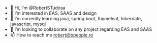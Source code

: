 - 👋 Hi, I’m @RobertSTudosa
- 👀 I’m interested in EAS, SAAS  and design 
- 🌱 I’m currently learning java, spring boot, thymeleaf, hibernate, javascript, mysql
- 💞️ I’m looking to collaborate on any project regarding EAS and SAAS
- 📫 How to reach me robert@bpeople.ro

<!---
RobertSTudosa/RobertSTudosa is a ✨ special ✨ repository because its `README.md` (this file) appears on your GitHub profile.
You can click the Preview link to take a look at your changes.
--->
